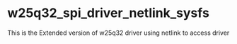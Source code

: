 # w25q32_spi_driver_netlink_sysfs
This is the Extended version of w25q32 driver using netlink to access driver
